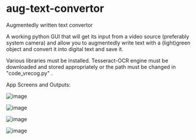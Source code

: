 # aug-text-convertor
Augmentedly written text convertor

A working python GUI that will get its input from a video source (preferably system camera) and allow you to augmentedly write text with a (light)green object and convert it into digital text and save it.

Various libraries must be installed.
Tesseract-OCR engine must be downloaded and stored appropriately or the path must be changed in "code_vrecog.py" .

App Screens and Outputs:

![image](https://user-images.githubusercontent.com/93638366/183695120-be997456-ced6-417b-b246-4b986179d075.png)


![image](https://user-images.githubusercontent.com/93638366/183695462-bd00ea62-e1ea-4512-b232-81a0c0b62c51.png)


![image](https://user-images.githubusercontent.com/93638366/183695587-28900d6a-0fba-4ed7-82a7-fefea42c889c.png)


![image](https://user-images.githubusercontent.com/93638366/183696211-a78fb9fd-403e-4b06-a7d9-443dd2f5f238.png)

